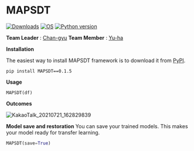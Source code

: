 # MAPSDT

[![Downloads](https://pepy.tech/badge/MAPSDT)](https://pepy.tech/project/MAPSDT)
[![OS](https://img.shields.io/badge/OS-windows-red)](https://windows.com)
[![Python version](https://img.shields.io/badge/python-3.7.0-brightgreen.svg)](https://www.python.org) 
 
**Team Leader** : [Chan-gyu](https://github.com/wjk1011)  **Team Member** : [Yu-ha](https://github.com/jiyuha)


**Installation**

The easiest way to install MAPSDT framework is to download it from [PyPI](https://pypi.org/project/MAPSDT).
```
pip install MAPSDT==0.1.5
```

**Usage**
```
MAPSDT(df)
```

**Outcomes**

![KakaoTalk_20210721_162829839](https://user-images.githubusercontent.com/70674000/140031723-b65478d2-8b1c-476b-801a-26c0d4a1adb1.jpg)



**Model save and restoration**
You can save your trained models. This makes your model ready for transfer learning.

```python
MAPSDT(save=True)
```
